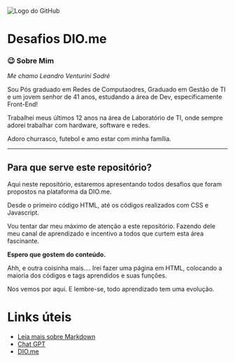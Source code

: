 ![Logo do GitHub](https://github.githubassets.com/images/modules/logos_page/GitHub-Mark.png)

# Desafios DIO.me


### 😉 Sobre Mim 

*Me chamo Leandro Venturini Sodré*

Sou Pós graduado em Redes de Computaodres, Graduado em Gestão de TI e um jovem senhor de 41 anos, estudando a área de Dev, especificamente Front-End!

Trabalhei meus últimos 12 anos na área de Laboratório de TI, onde sempre adorei trabalhar com hardware, software e redes. 

Adoro churrasco, futebol e amo estar com minha família.

----

## Para que serve este repositório?

Aqui neste repositório, estaremos apresentando todos desafios que foram propostos na plataforma da DIO.me. 

Desde o primeiro código HTML, até os códigos realizados com CSS e Javascript. 

Vou tentar dar meu máximo de atenção a este repositório. Fazendo dele meu canal de aprendizado e incentivo a todos que curtem esta área fascinante. 

**Espero que gostem do conteúdo.**

Ahh, e outra coisinha mais.... Irei fazer uma página em HTML, colocando a maioria dos códigos e tags aprendidos e suas funções.

Nos vemos por aqui. 
E lembre-se, todo aprendizado tem uma evolução.

# Links úteis

- [Leia mais sobre Markdown](https://www.markdownguide.org)
- [Chat GPT](https://chatgpt.com/)
- [DIO.me](https://www.dio.me/)


